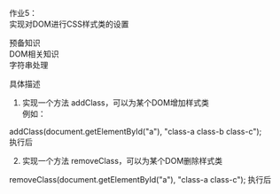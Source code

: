 作业5：   
实现对DOM进行CSS样式类的设置   
  
预备知识   
DOM相关知识   
字符串处理   
  
具体描述   
1. 实现一个方法 addClass，可以为某个DOM增加样式类   
例如：   
<div id="a" class="class-a"></div>   
  
addClass(document.getElementById("a"), "class-a class-b class-c");   
执行后   
<div id="a" class="class-a class-b class-c"></div>   
  
2. 实现一个方法 removeClass，可以为某个DOM删除样式类   
<div id="a" class="class-a class-b class-c"></div>   
removeClass(document.getElementById("a"), "class-a class-c");   
执行后   
<div id="a" class="class-b"></div>   